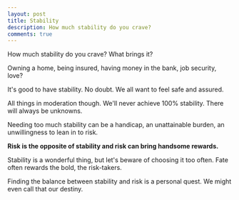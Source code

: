 ```yaml
---
layout: post
title: Stability
description: How much stability do you crave?
comments: true
---
```

How much stability do you crave?  What brings it?

Owning a home, being insured, having money in the bank, job security, love?

It's good to have stability.  No doubt.  We all want to feel safe and assured.

All things in moderation though. We'll never achieve 100% stability.  There will always be unknowns.

Needing too much stability can be a handicap, an unattainable burden, an unwillingness to lean in to risk. 

**Risk is the opposite of stability and risk can bring handsome rewards.**

Stability is a wonderful thing, but let's beware of choosing it too often. Fate often rewards the bold, the risk-takers.

Finding the balance between stability and risk is a personal quest.  We might even call that our destiny.
